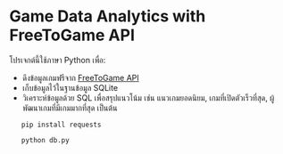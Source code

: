 # Game Data Analytics with FreeToGame API

โปรเจกต์นี้ใช้ภาษา Python เพื่อ:

- ดึงข้อมูลเกมฟรีจาก [FreeToGame API](https://www.freetogame.com/api-doc)
- เก็บข้อมูลไว้ในฐานข้อมูล SQLite
- วิเคราะห์ข้อมูลด้วย SQL เพื่อสรุปแนวโน้ม เช่น แนวเกมยอดนิยม, เกมที่เปิดตัวเร็วที่สุด, ผู้พัฒนาเกมที่มีเกมมากที่สุด เป็นต้น

```
   pip install requests
```
```
   python db.py
```
